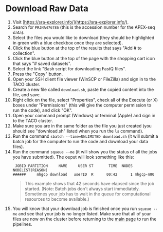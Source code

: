 # Download Raw Data


1. Visit [https://sra-explorer.info/](https://sra-explorer.info/).
2. Search for `PRJNA476786` (this is the accession number for the APEX-seq data).
3. Select the files you would like to download (they should be highlighted in green with a blue 
   checkbox once they are selected).
4. Click the blue button at the top of the results that says "Add # to collection".
5. Click the blue button at the top of the page with the shopping cart icon that says "# saved datasets".
6. Select the link "Bash script for downloading FastQ files".
7. Press the "Copy" button.
8. Open your SSH client file viewer (WinSCP or FileZilla) and sign in to the TACO cluster.
9. Create a new file called `download.sh`, paste the copied content into the file, and save.
10. Right click on the file, select "Properties", check all of the Execute (or X) boxes under "Permissions" 
    (this will give the computer permission to run the code), and click "OK".
11. Open your command prompt (Windows) or terminal (Apple) and sign in to the TACO cluster.
12. Make sure you are in the same folder as the file you just created (you should see 
    "download.sh" listed when you run the `ls` command).
13. Run the command `sbatch --time=UNLIMITED download.sh` (it will submit a batch job for the 
    computer to run the code and download your data files).
14. Run the command `squeue --me` (it will show you the status of all the jobs you have submitted).
    The ouput will look something like this:
    ```
     JOBID PARTITION     NAME     USER ST       TIME  NODES NODELIST(REASON)
    ######     mhgcp download   userID  R      00:42      1 mhgcp-m00
    ```
    > This example shows that 42 seconds have elapsed since the job started. (Note: Batch jobs don't always start 
    > immediately. Sometimes your job has to wait in the queue for computational resources to become available.)
15. You will know that your download job is finished once you run `squeue --me` and see that your job is no 
    longer listed. Make sure that all of your files are now on the cluster before returning to the 
    [main page](https://fazallabbcm.github.io/FazalLabPipelines) to run the pipelines.
     

